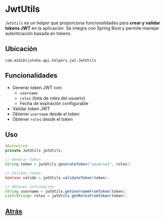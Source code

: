# JwtUtils

`JwtUtils` es un helper que proporciona funcionalidades para **crear y validar
tokens JWT** en la aplicación. Se integra con Spring Boot y permite manejar
autenticación basada en tokens.

## Ubicación

`com.mibiblioteka.api.helpers.jwt.JwtUtils`

## Funcionalidades

- Generar token JWT con:
  - `username`
  - `roles` (lista de roles del usuario)
  - Fecha de expiración configurable
- Validar token JWT
- Obtener `username` desde el token
- Obtener `roles` desde el token

## Uso

```java
@Autowired
private JwtUtils jwtUtils;

// Generar token
String token = jwtUtils.generateToken("usuario1", roles);

// Validar token
boolean valido = jwtUtils.validateToken(token);

// Obtener información
String username = jwtUtils.getUsernameFromToken(token);
List<String> roles = jwtUtils.getRolesFromToken(token);
```

## [**Atrás**](../README.md)
